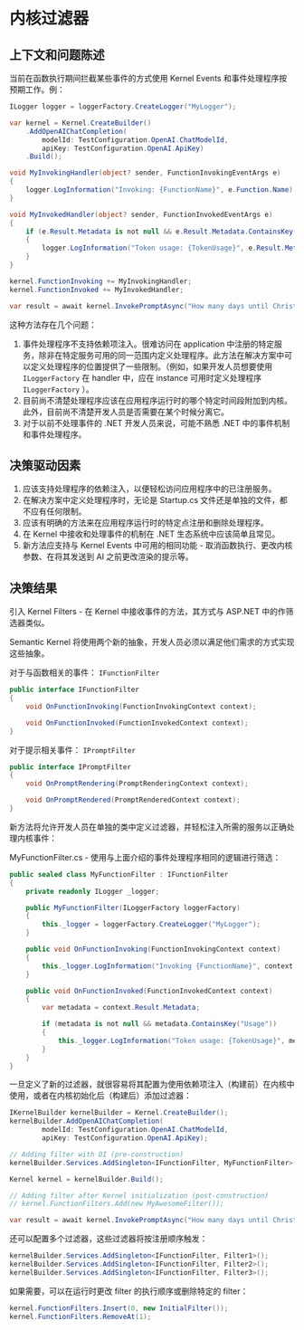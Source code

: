 
# 内核过滤器

## 上下文和问题陈述

当前在函数执行期间拦截某些事件的方式使用 Kernel Events 和事件处理程序按预期工作。例：

```csharp
ILogger logger = loggerFactory.CreateLogger("MyLogger");

var kernel = Kernel.CreateBuilder()
    .AddOpenAIChatCompletion(
        modelId: TestConfiguration.OpenAI.ChatModelId,
        apiKey: TestConfiguration.OpenAI.ApiKey)
    .Build();

void MyInvokingHandler(object? sender, FunctionInvokingEventArgs e)
{
    logger.LogInformation("Invoking: {FunctionName}", e.Function.Name)
}

void MyInvokedHandler(object? sender, FunctionInvokedEventArgs e)
{
    if (e.Result.Metadata is not null && e.Result.Metadata.ContainsKey("Usage"))
    {
        logger.LogInformation("Token usage: {TokenUsage}", e.Result.Metadata?["Usage"]?.AsJson());
    }
}

kernel.FunctionInvoking += MyInvokingHandler;
kernel.FunctionInvoked += MyInvokedHandler;

var result = await kernel.InvokePromptAsync("How many days until Christmas? Explain your thinking.")
```

这种方法存在几个问题：

1. 事件处理程序不支持依赖项注入。很难访问在 application 中注册的特定服务，除非在特定服务可用的同一范围内定义处理程序。此方法在解决方案中可以定义处理程序的位置提供了一些限制。（例如，如果开发人员想要使用 `ILoggerFactory` 在 handler 中，应在 instance 可用时定义处理程序 `ILoggerFactory` ）。
2. 目前尚不清楚处理程序应该在应用程序运行时的哪个特定时间段附加到内核。此外，目前尚不清楚开发人员是否需要在某个时候分离它。
3. 对于以前不处理事件的 .NET 开发人员来说，可能不熟悉 .NET 中的事件机制和事件处理程序。

<!-- This is an optional element. Feel free to remove. -->

## 决策驱动因素

1. 应该支持处理程序的依赖注入，以便轻松访问应用程序中的已注册服务。
2. 在解决方案中定义处理程序时，无论是 Startup.cs 文件还是单独的文件，都不应有任何限制。
3. 应该有明确的方法来在应用程序运行时的特定点注册和删除处理程序。
4. 在 Kernel 中接收和处理事件的机制在 .NET 生态系统中应该简单且常见。
5. 新方法应支持与 Kernel Events 中可用的相同功能 - 取消函数执行、更改内核参数、在将其发送到 AI 之前更改渲染的提示等。

## 决策结果

引入 Kernel Filters - 在 Kernel 中接收事件的方法，其方式与 ASP.NET 中的作筛选器类似。

Semantic Kernel 将使用两个新的抽象，开发人员必须以满足他们需求的方式实现这些抽象。

对于与函数相关的事件： `IFunctionFilter`

```csharp
public interface IFunctionFilter
{
    void OnFunctionInvoking(FunctionInvokingContext context);

    void OnFunctionInvoked(FunctionInvokedContext context);
}
```

对于提示相关事件： `IPromptFilter`

```csharp
public interface IPromptFilter
{
    void OnPromptRendering(PromptRenderingContext context);

    void OnPromptRendered(PromptRenderedContext context);
}
```

新方法将允许开发人员在单独的类中定义过滤器，并轻松注入所需的服务以正确处理内核事件：

MyFunctionFilter.cs - 使用与上面介绍的事件处理程序相同的逻辑进行筛选：

```csharp
public sealed class MyFunctionFilter : IFunctionFilter
{
    private readonly ILogger _logger;

    public MyFunctionFilter(ILoggerFactory loggerFactory)
    {
        this._logger = loggerFactory.CreateLogger("MyLogger");
    }

    public void OnFunctionInvoking(FunctionInvokingContext context)
    {
        this._logger.LogInformation("Invoking {FunctionName}", context.Function.Name);
    }

    public void OnFunctionInvoked(FunctionInvokedContext context)
    {
        var metadata = context.Result.Metadata;

        if (metadata is not null && metadata.ContainsKey("Usage"))
        {
            this._logger.LogInformation("Token usage: {TokenUsage}", metadata["Usage"]?.AsJson());
        }
    }
}
```

一旦定义了新的过滤器，就很容易将其配置为使用依赖项注入（构建前）在内核中使用，或者在内核初始化后（构建后）添加过滤器：

```csharp
IKernelBuilder kernelBuilder = Kernel.CreateBuilder();
kernelBuilder.AddOpenAIChatCompletion(
        modelId: TestConfiguration.OpenAI.ChatModelId,
        apiKey: TestConfiguration.OpenAI.ApiKey);

// Adding filter with DI (pre-construction)
kernelBuilder.Services.AddSingleton<IFunctionFilter, MyFunctionFilter>();

Kernel kernel = kernelBuilder.Build();

// Adding filter after Kernel initialization (post-construction)
// kernel.FunctionFilters.Add(new MyAwesomeFilter());

var result = await kernel.InvokePromptAsync("How many days until Christmas? Explain your thinking.");
```

还可以配置多个过滤器，这些过滤器将按注册顺序触发：

```csharp
kernelBuilder.Services.AddSingleton<IFunctionFilter, Filter1>();
kernelBuilder.Services.AddSingleton<IFunctionFilter, Filter2>();
kernelBuilder.Services.AddSingleton<IFunctionFilter, Filter3>();
```

如果需要，可以在运行时更改 filter 的执行顺序或删除特定的 filter：

```csharp
kernel.FunctionFilters.Insert(0, new InitialFilter());
kernel.FunctionFilters.RemoveAt(1);
```
